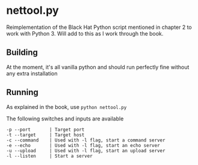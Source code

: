 # nettool.py
Reimplementation of the Black Hat Python script mentioned in chapter 2 to work with
Python 3. Will add to this as I work through the book. 

## Building
At the moment, it's all vanilla python and should run perfectly fine without
any extra installation

## Running
As explained in the book, use `python nettool.py`

The following switches and inputs are available 
```
-p --port       | Target port
-t --target     | Target host
-c --command    | Used with -l flag, start a command server
-e --echo       | Used with -l flag, start an echo server
-u --upload     | Used with -l flag, start an upload server
-l --listen     | Start a server
```